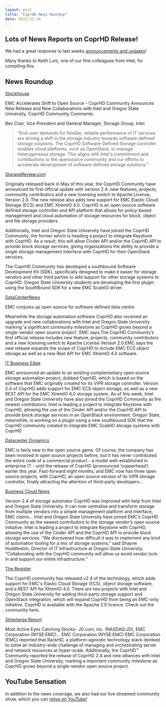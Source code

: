 ```yaml
---
layout: post
title: "CoprHD News Roundup"
date: 2015-12-14
---
```


Lots of News Reports on CoprHD Release!
---------------------------------------

We had a great response to last weeks [announcements and updates](/blog/2015/12/08/coprhd-release)!

Many thanks to Keith Lutz, one of our fine colleagues from Intel, for compiling this.

News Roundup
------------

[Stockhouse](http://www.stockhouse.com/news/press-releases/2015/12/08/emc-accelerates-shift-to-open-source)

EMC Accelerates Shift to Open Source - CoprHD Community Announces New Release and New Collaborations with Intel and Oregon State University. CoprHD Community Comments:

Bev Crair, Vice President and General Manager, Storage Group, Intel

> "End-user demands for flexible, reliable performance of IT services are driving a shift in the storage industry towards software-defined storage solutions.  The CoprHD Software-Defined Storage controller enables cloud platforms, such as OpenStack, to manage heterogeneous storage. This aligns with Intel's commitment and contributions to the opensource community and our efforts to accelerate development of software-defined storage solutions."

[StorageReview.com](http://www.storagereview.com/emc_improves_open_source_community_with_rackhd_coprhd_24_rexray_03)

Originally released back in May of this year, the CoprHD Community have announced its first official update with version 2.4: new features, projects, community contributors and a new licensing switch to Apache License, Version 2.0. The new release also adds new support for EMC Elastic Cloud Storage (ECS) and EMC XtremIO 4.0. CoprHD is an open source software defined storage controller and API platform that allows for policy-based management and cloud automation of storage resources for block, object and file storage providers.

Additionally, Intel and Oregon State University have joined the CoprHD Community, the former which is heading a project to integrate Keystone with CoprHD. As a result, this will allow Cinder API and/or the CoprHD API to provide block storage services, giving organizations the ability to provide a single storage management interface with CoprHD for their OpenStack services.

The CoprHD Community has developed a southbound Software Development Kit (SDK), specifically designed to make it easier for storage vendors and other third parties to add support for other storage systems to CoprHD. Oregon State University students are developing the first plugin using the SouthBound SDK for a new EMC ScaleIO driver.

[DataCenterNews](https://datacenternews.asia/story/emc-conjures-open-source-software-defined-data-centre/)

EMC conjures up open source for software defined data centre

Meanwhile the storage automation software CoprHD also received an upgrade and new collaborations with Intel and Oregon State University marking ‘a significant community milestone as CoprHD grows beyond a single-vendor open source project’, EMC says.The CoprHD Community’s first official release includes new feature, projects, community contributors and a new licensing switch to Apache License Version 2.0.EMC says the new release expands the scope of CoprHD to include EMC ECS object storage as well as a new Rest API for EMC XtremIO 4.0 software.

[IT Business Edge](http://www.itbusinessedge.com/blogs/it-unmasked/emc-advances-open-source-it-automation-projects.html)

EMC announced an update to an existing complementary open source storage automation project, dubbed CoprHD, which is based on the software that EMC originally created for its ViPR storage controller. Version 2.4 of CoprHD adds support for EMC ECS object storage, as well as a new REST API for the EMC XtremIO 4.0 storage system. As of this week, Intel and Oregon State University have also joined the CoprHD Community as the newest contributors. Intel is leading a project to integrate Keystone with CoprHD, allowing the use of the Cinder API and/or the CoprHD API to provide block storage services in an OpenStack environment. Oregon State, meanwhile, is working on a plugin using a new southbound SDK that the CoprHD community created to integrate EMC ScaleIO storage systems with CoprHD

[Datacenter Dynamics](http://www.datacenterdynamics.com/it-networks/emc-open-sources-rackhd-server-automation-platform/95353.article)

EMC is fairly new to the open source game. Of course, the company has been involved in open source projects before, but it has never contributed the entire code of a commercial product - a model well-established in enterprise IT - until the release of CoprHD (pronounced ‘copperhead’) earlier this year. Fast-forward eight months, and EMC now has three open source projects, with CoprHD, an open source version of its ViPR storage controller, finally attracting the attention of third-party developers…

[Business Cloud News](http://www.businesscloudnews.com/2015/12/09/emc-launches-new-open-source-tech-for-the-software-defined-datacentre/)

Version 2.4 of storage automator CoprHD was improved with help from Intel and Oregon State University. It can now centralise and transform storage from multiple vendors into a simple management platform and interface, EMC claims… Intel and Oregon State University have joined EMC’s CoprHD Community as the newest contributors to the storage vendor’s open source initiative. Intel is leading a project to integrate Keystone with CoprHD, allowing the use of the Cinder API and the CoprHD API to provide block storage services. “We discovered how difficult it was to implement any kind of automation tooling for a mix of storage systems,” said Shayne Huddleston, Director of IT Infrastructure at Oregon State University. “Collaborating with the CoprHD community will allow us avoid vendor lock-in and support our entire infrastructure.”

[The Register](http://www.theregister.co.uk/2015/12/09/emc_weaves_open_sorcery_spells/)

The CoprHD community has released v2.4 of the technology, which adds support for EMC's Elastic Cloud Storage (ECS), object storage software, and a REST API for XtremIO 4.0. There are two projects with Intel and Oregon State University for adding third-party storage support and OpenStack integration, which will expand CoprHD from being an EMC-only initiative. CoprHD is available with the Apache 2.0 licence. Check out the community here.

[Streetwise Report](http://streetwisereport.com/most-active-eyes-catching-stocks-jd-com-inc-nasdaqjd-emc-corporation-nyseemc-sprint-corporation-nyses/139175/)

Most Active Eyes Catching Stocks- JD.com, Inc. (NASDAQ:JD), EMC Corporation (NYSE:EMC)…
EMC Corporation (NYSE:EMC) EMC Corporation (EMC) reported that RackHD, a platform-agnostic technology stack deinked to solve an industry-wide challenge of managing and orchestrating server and network resources at hyper-scale. Additionally, the CoprHD™ Community reported the release of CoprHD 2.4 and new alliances with Intel and Oregon State University, marking a important community milestone as CoprHD grows beyond a single-vendor open source project.

YouTube Sensation
-----------------

In addition to the news coverage, we also had our live streamed community show, which you can
[relive on YouTube!](https://www.youtube.com/watch?v=Vkhcxd2POs4)
